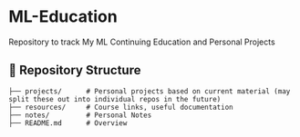 # ML-Education
Repository to track My ML Continuing Education and Personal Projects

## 📂 Repository Structure

```
├── projects/      # Personal projects based on current material (may split these out into individual repos in the future)
├── resources/     # Course links, useful documentation
├── notes/         # Personal Notes
├── README.md      # Overview
